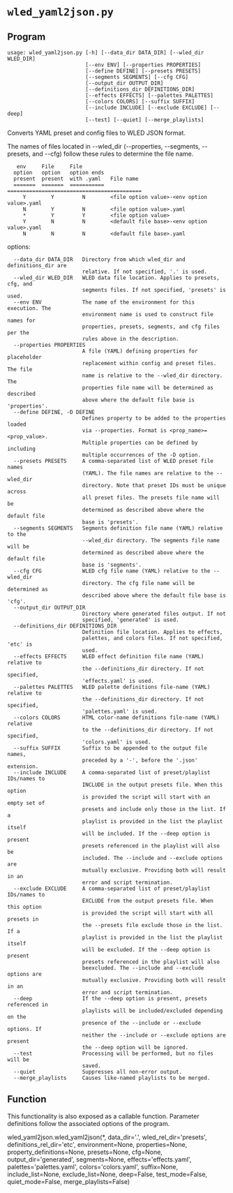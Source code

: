 # `wled_yaml2json.py`
## Program
```
usage: wled_yaml2json.py [-h] [--data_dir DATA_DIR] [--wled_dir WLED_DIR]
                         [--env ENV] [--properties PROPERTIES]
                         [--define DEFINE] [--presets PRESETS]
                         [--segments SEGMENTS] [--cfg CFG]
                         [--output_dir OUTPUT_DIR]
                         [--definitions_dir DEFINITIONS_DIR]
                         [--effects EFFECTS] [--palettes PALETTES]
                         [--colors COLORS] [--suffix SUFFIX]
                         [--include INCLUDE] [--exclude EXCLUDE] [--deep]
                         [--test] [--quiet] [--merge_playlists]
```
Converts YAML preset and config files to WLED JSON format.

The names of files located in --wled_dir 
(--properties, --segments, --presets, and --cfg) follow these rules to
determine the file name.

```   
   env     File     File
  option   option   option ends
  present  present  with .yaml   File name
  =======  =======  ===========  ===========================================
     Y        Y         N        <file option value>-<env option value>.yaml
     N        Y         N        <file option value>.yaml
     *        Y         Y        <file option value>
     Y        N         N        <default file base>-<env option value>.yaml
     N        N         N        <default file base>.yaml
```
options:

```  -h, --help            show this help message and exit
  --data_dir DATA_DIR   Directory from which wled_dir and definitions_dir are
                        relative. If not specified, '.' is used.
  --wled_dir WLED_DIR   WLED data file location. Applies to presets, cfg, and
                        segments files. If not specified, 'presets' is used.
  --env ENV             The name of the environment for this execution. The
                        environment name is used to construct file names for
                        properties, presets, segments, and cfg files per the
                        rules above in the description.
  --properties PROPERTIES
                        A file (YAML) defining properties for placeholder
                        replacement within config and preset files. The file
                        name is relative to the --wled_dir directory. The
                        properties file name will be determined as described
                        above where the default file base is 'properties'.
  --define DEFINE, -D DEFINE
                        Defines property to be added to the properties loaded
                        via --properties. Format is <prop_name>=<prop_value>.
                        Multiple properties can be defined by including
                        multiple occurrences of the -D option.
  --presets PRESETS     A comma-separated list of WLED preset file names
                        (YAML). The file names are relative to the --wled_dir
                        directory. Note that preset IDs must be unique across
                        all preset files. The presets file name will be
                        determined as described above where the default file
                        base is 'presets'.
  --segments SEGMENTS   Segments definition file name (YAML) relative to the
                        --wled_dir directory. The segments file name will be
                        determined as described above where the default file
                        base is 'segments'.
  --cfg CFG             WLED cfg file name (YAML) relative to the --wled_dir
                        directory. The cfg file name will be determined as
                        described above where the default file base is 'cfg'.
  --output_dir OUTPUT_DIR
                        Directory where generated files output. If not
                        specified, 'generated' is used.
  --definitions_dir DEFINITIONS_DIR
                        Definition file location. Applies to effects,
                        palettes, and colors files. If not specified, 'etc' is
                        used.
  --effects EFFECTS     WLED effect definition file name (YAML) relative to
                        the --definitions_dir directory. If not specified,
                        'effects.yaml' is used.
  --palettes PALETTES   WLED palette definitions file-name (YAML) relative to
                        the --definitions_dir directory. If not specified,
                        'palettes.yaml' is used.
  --colors COLORS       HTML color-name definitions file-name (YAML) relative
                        to the --definitions_dir directory. If not specified,
                        'colors.yaml' is used.
  --suffix SUFFIX       Suffix to be appended to the output file names,
                        preceded by a '-', before the '.json' extension.
  --include INCLUDE     A comma-separated list of preset/playlist IDs/names to
                        INCLUDE in the output presets file. When this option
                        is provided the script will start with an empty set of
                        presets and include only those in the list. If a
                        playlist is provided in the list the playlist itself
                        will be included. If the --deep option is present
                        presets referenced in the playlist will also be
                        included. The --include and --exclude options are
                        mutually exclusive. Providing both will result in an
                        error and script termination.
  --exclude EXCLUDE     A comma-separated list of preset/playlist IDs/names to
                        EXCLUDE from the output presets file. When this option
                        is provided the script will start with all presets in
                        the --presets file exclude those in the list. If a
                        playlist is provided in the list the playlist itself
                        will be excluded. If the --deep option is present
                        presets referenced in the playlist will also
                        beexcluded. The --include and --exclude options are
                        mutually exclusive. Providing both will result in an
                        error and script termination.
  --deep                If the --deep option is present, presets referenced in
                        playlists will be included/excluded depending on the
                        presence of the --include or --exclude options. If
                        neither the --include or --exclude options are present
                        the --deep option will be ignored.
  --test                Processing will be performed, but no files will be
                        saved.
  --quiet               Suppresses all non-error output.
  --merge_playlists     Causes like-named playlists to be merged.
```
## Function

This functionality is also exposed as a callable function.
Parameter definitions follow the associated
options of the program.

wled_yaml2json.wled_yaml2json(*,
                   data_dir='.',
                   wled_rel_dir='presets',
                   definitions_rel_dir='etc',
                   environment=None,
                   properties=None,
                   property_definitions=None,
                   presets=None,
                   cfg=None,
                   output_dir='generated',
                   segments=None,
                   effects='effects.yaml',
                   palettes='palettes.yaml',
                   colors='colors.yaml',
                   suffix=None,
                   include_list=None,
                   exclude_list=None,
                   deep=False,
                   test_mode=False,
                   quiet_mode=False,
                   merge_playlists=False)
